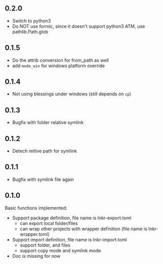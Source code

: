 0.2.0
-----

- Switch to python3
- Do NOT use formic, since it doesn't support python3 ATM, use pathlib.Path.glob

0.1.5
-----

- Do the attrib conversion for from_path as well
- add `mode_win` for windows platform override

0.1.4
-----

- Not using blessings under windows (still depends on `cp`)

0.1.3
-----

- Bugfix with folder relative symlink

0.1.2
-----

- Detech reltive path for symlink

0.1.1
-----

- Bugfix with symlink file again

0.1.0
-----
Basic functions implemented:
- Support package definition, file name is lnkr-export.toml
  - can export local folder/files
  - can wrap other projects with wrapper definition (file name is lnkr-wrapper.toml)
- Support import definition, file name is lnkr-import.toml
  - support folder, and files
  - support copy mode and symlink mode
- Doc is missing for now
